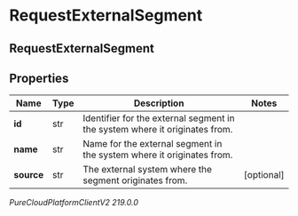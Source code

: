 # RequestExternalSegment

## RequestExternalSegment

## Properties

|Name | Type | Description | Notes|
|------------ | ------------- | ------------- | -------------|
| **id** | str | Identifier for the external segment in the system where it originates from. | |
| **name** | str | Name for the external segment in the system where it originates from. | |
| **source** | str | The external system where the segment originates from. | [optional] |



_PureCloudPlatformClientV2 219.0.0_

